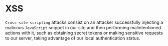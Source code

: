 # XSS

`Cross-site-scripting` attacks consist on an attacker successfully injecting a malicous `JavaScript` snippet in our site and then performing malintentioned actions with it, such as obtaining secret tokens or making sensitive requests to our server, taking advantage of our local authentication status.